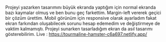 Projeyi yazarken tasarımını büyük ekranda yaptığım için normal ekranda bazı kaymalar olmuş ve ben bunu geç farkettim. Margin-left vererek geçici bir çözüm ürettim. Mobil görünüm için responsive olarak ayarladım fakat ekran farkından oluşabilecek sorunu hesap edemedim ve değiştirmeye de vaktim kalmamıştı. Projeyi sunarken tasarladığım ekran da asıl tasarımı gösterebilirim.
Live : https://tourmaline-hamster-c6a697.netlify.app/
